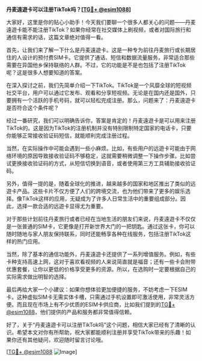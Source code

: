 **丹麦遠遊卡可以注册TikTok吗？[[TG💪+ @esim1088](https://t.me/s/esim1088)]**

大家好，这里是你的贴心小助手！今天我们要聊一个很多人都关心的问题——丹麦遠遊卡能不能注册TikTok？如果你经常在社交媒体上刷视频，或者对国际旅行和通信有需求的话，这篇文章绝对值得一看。

首先，让我们来了解一下什么是丹麦遠遊卡。这是一种专为前往丹麦旅行或长期居住的人设计的预付费SIM卡。它提供了通话、短信和数据流量服务，非常适合那些需要在异国他乡保持联络的人群。不过，它的功能是不是也包括了注册TikTok呢？这是很多人想要知道的答案。

在深入探讨之前，我们先简单介绍一下TikTok。TikTok是一个风靡全球的短视频社交平台，用户可以通过它发布、观看和分享短视频。无论是在国内还是国外，只要拥有一个活跃的手机号码，就可以轻松完成注册。那么，问题来了：丹麦遠遊卡是否符合这个条件呢？

经过一番研究，我们可以明确告诉你，答案是肯定的！丹麦遠遊卡是可以用来注册TikTok的。这是因为TikTok的注册机制并没有特别限制特定国家的电话卡，只要你能够正常接收验证码短信，就能顺利完成注册过程。

当然，在实际操作中可能会遇到一些小麻烦。比如，有些用户的远遊卡可能由于网络环境的原因导致接收验证码不够稳定，这就需要稍微调整一下操作步骤。比如尝试更换接收验证码的方式，从短信切换到语音，或者使用第三方工具辅助接收验证码。

另外，值得一提的是，随着全球化的推进，越来越多的国家和地区推出了类似的远遊卡产品。这些卡片不仅方便了人们的跨境交流，也为他们带来了更多的娱乐选择。像TikTok这样的应用，无疑成为了许多人日常生活中的重要组成部分。因此，选择一款合适的远遊卡显得尤为重要。

对于那些计划前往丹麦旅行或者已经在当地生活的朋友们来说，丹麦遠遊卡不仅仅是一张普通的SIM卡，它更像是打开新世界大门的一把钥匙。通过这张卡，你可以随时随地与家人朋友保持联系，同时还能畅享各种在线服务，包括注册TikTok这样的热门应用。

当然，除了基本的通信功能外，丹麦遠遊卡还提供了一系列增值服务。例如，有些卡种支持高速上网，这对于喜欢看视频的人来说简直就是福音；还有一些卡会附带优惠套餐，让你以更低的价格享受更多的资源。所以，在选购时一定要根据自己的实际需求做出明智的选择。

最后再给大家一个小建议：如果你想体验更加便捷的服务，不妨考虑一下ESIM卡。这种虚拟SIM卡无需实体卡槽，只需通过手机设置即可激活使用，非常灵活方便。而且现在市场上有不少优质的ESIM卡供应商，比如我们提到的[TG💪+ @esim1088](https://t.me/s/esim1088)，他们提供的产品和服务都非常值得信赖。

好了，关于“丹麦遠遊卡可以注册TikTok吗”这个问题，相信大家已经有了清晰的认识。希望本文对你有所帮助，祝大家都能顺利注册并享受TikTok带来的乐趣！如果你还有其他疑问，欢迎随时留言讨论哦。

[[TG💪+ @esim1088](https://t.me/s/esim1088) ![Image](https://i.postimg.cc/4NQfJmqS/Snipaste-2025-05-13-00-14-12.png)]